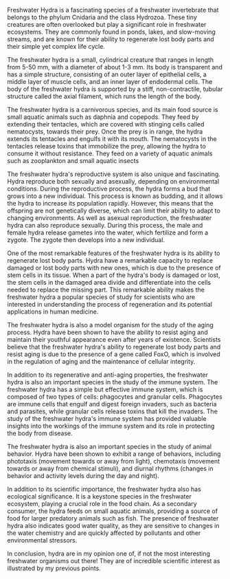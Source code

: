 Freshwater Hydra is a fascinating species of a freshwater invertebrate that belongs to the phylum Cnidaria and the class Hydrozoa. These tiny creatures are often overlooked but play a significant role in freshwater ecosystems. They are commonly found in ponds, lakes, and slow-moving streams, and are known for their ability to regenerate lost body parts and their simple yet complex life cycle.

The freshwater hydra is a small, cylindrical creature that ranges in length from 5-50 mm, with a diameter of about 1-3 mm. Its body is transparent and has a simple structure, consisting of an outer layer of epithelial cells, a middle layer of muscle cells, and an inner layer of endodermal cells. The body of the freshwater hydra is supported by a stiff, non-contractile, tubular structure called the axial filament, which runs the length of the body.

The freshwater hydra is a carnivorous species, and its main food source is small aquatic animals such as daphnia and copepods. They feed by extending their tentacles, which are covered with stinging cells called nematocysts, towards their prey. Once the prey is in range, the hydra extends its tentacles and engulfs it with its mouth. The nematocysts in the tentacles release toxins that immobilize the prey, allowing the hydra to consume it without resistance. They feed on a variety of aquatic animals such as zooplankton and small aquatic insects

The freshwater hydra's reproductive system is also unique and fascinating. Hydra reproduce both sexually and asexually, depending on environmental conditions. During the reproductive process, the hydra forms a bud that grows into a new individual. This process is known as budding, and it allows the hydra to increase its population rapidly. However, this means that the offspring are not genetically diverse, which can limit their ability to adapt to changing environments. As well as asexual reproduction, the freshwater hydra can also reproduce sexually. During this process, the male and female hydra release gametes into the water, which fertilize and form a zygote. The zygote then develops into a new individual.

One of the most remarkable features of the freshwater hydra is its ability to regenerate lost body parts. Hydra have a remarkable capacity to replace damaged or lost body parts with new ones, which is due to the presence of stem cells in its tissue. When a part of the hydra's body is damaged or lost, the stem cells in the damaged area divide and differentiate into the cells needed to replace the missing part. This remarkable ability makes the freshwater hydra a popular species of study for scientists who are interested in understanding the process of regeneration and its potential applications in human medicine.

The freshwater hydra is also a model organism for the study of the aging process. Hydra have been shown to have the ability to resist aging and maintain their youthful appearance even after years of existence. Scientists believe that the freshwater hydra's ability to regenerate lost body parts and resist aging is due to the presence of a gene called FoxO, which is involved in the regulation of aging and the maintenance of cellular integrity.

In addition to its regenerative and anti-aging properties, the freshwater hydra is also an important species in the study of the immune system. The freshwater hydra has a simple but effective immune system, which is composed of two types of cells: phagocytes and granular cells. Phagocytes are immune cells that engulf and digest foreign invaders, such as bacteria and parasites, while granular cells release toxins that kill the invaders. The study of the freshwater hydra's immune system has provided valuable insights into the workings of the immune system and its role in protecting the body from disease.

The freshwater hydra is also an important species in the study of animal behavior. Hydra have been shown to exhibit a range of behaviors, including phototaxis (movement towards or away from light), chemotaxis (movement towards or away from chemical stimuli), and diurnal rhythms (changes in behavior and activity levels during the day and night).

In addition to its scientific importance, the freshwater hydra also has ecological significance. It is a keystone species in the freshwater ecosystem, playing a crucial role in the food chain. As a secondary consumer, the hydra feeds on small aquatic animals, providing a source of food for larger predatory animals such as fish. The presence of freshwater hydra also indicates good water quality, as they are sensitive to changes in the water chemistry and are quickly affected by pollutants and other environmental stressors.

In conclusion, hydra are in my opinion one of, if not the most interesting freshwater organisms out there! They are of incredible scientific interest as illustrated by my previous points.